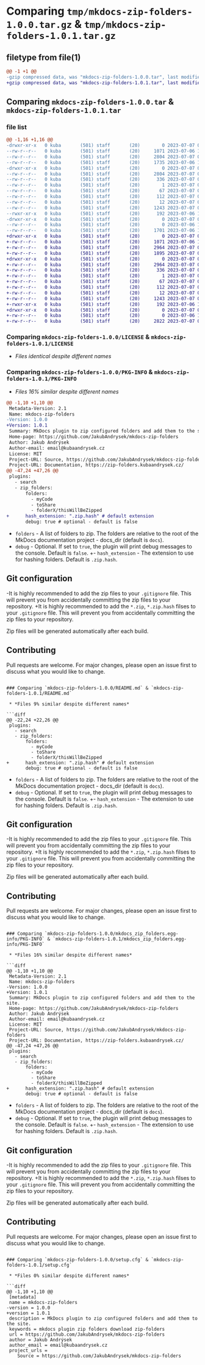# Comparing `tmp/mkdocs-zip-folders-1.0.0.tar.gz` & `tmp/mkdocs-zip-folders-1.0.1.tar.gz`

## filetype from file(1)

```diff
@@ -1 +1 @@
-gzip compressed data, was "mkdocs-zip-folders-1.0.0.tar", last modified: Fri Jul  7 07:49:35 2023, max compression
+gzip compressed data, was "mkdocs-zip-folders-1.0.1.tar", last modified: Fri Jul  7 08:16:05 2023, max compression
```

## Comparing `mkdocs-zip-folders-1.0.0.tar` & `mkdocs-zip-folders-1.0.1.tar`

### file list

```diff
@@ -1,16 +1,16 @@
-drwxr-xr-x   0 kuba       (501) staff       (20)        0 2023-07-07 07:49:35.058112 mkdocs-zip-folders-1.0.0/
--rw-r--r--   0 kuba       (501) staff       (20)     1071 2023-07-06 12:13:07.000000 mkdocs-zip-folders-1.0.0/LICENSE
--rw-r--r--   0 kuba       (501) staff       (20)     2804 2023-07-07 07:49:35.058254 mkdocs-zip-folders-1.0.0/PKG-INFO
--rw-r--r--   0 kuba       (501) staff       (20)     1735 2023-07-06 18:15:19.000000 mkdocs-zip-folders-1.0.0/README.md
-drwxr-xr-x   0 kuba       (501) staff       (20)        0 2023-07-07 07:49:35.057423 mkdocs-zip-folders-1.0.0/mkdocs_zip_folders.egg-info/
--rw-r--r--   0 kuba       (501) staff       (20)     2804 2023-07-07 07:49:35.000000 mkdocs-zip-folders-1.0.0/mkdocs_zip_folders.egg-info/PKG-INFO
--rw-r--r--   0 kuba       (501) staff       (20)      336 2023-07-07 07:49:35.000000 mkdocs-zip-folders-1.0.0/mkdocs_zip_folders.egg-info/SOURCES.txt
--rw-r--r--   0 kuba       (501) staff       (20)        1 2023-07-07 07:49:35.000000 mkdocs-zip-folders-1.0.0/mkdocs_zip_folders.egg-info/dependency_links.txt
--rw-r--r--   0 kuba       (501) staff       (20)       67 2023-07-07 07:49:35.000000 mkdocs-zip-folders-1.0.0/mkdocs_zip_folders.egg-info/entry_points.txt
--rw-r--r--   0 kuba       (501) staff       (20)      112 2023-07-07 07:49:35.000000 mkdocs-zip-folders-1.0.0/mkdocs_zip_folders.egg-info/requires.txt
--rw-r--r--   0 kuba       (501) staff       (20)       12 2023-07-07 07:49:35.000000 mkdocs-zip-folders-1.0.0/mkdocs_zip_folders.egg-info/top_level.txt
--rw-r--r--   0 kuba       (501) staff       (20)     1243 2023-07-07 07:49:35.058712 mkdocs-zip-folders-1.0.0/setup.cfg
--rwxr-xr-x   0 kuba       (501) staff       (20)      192 2023-07-06 12:15:09.000000 mkdocs-zip-folders-1.0.0/setup.py
-drwxr-xr-x   0 kuba       (501) staff       (20)        0 2023-07-07 07:49:35.057725 mkdocs-zip-folders-1.0.0/zip_folders/
--rw-r--r--   0 kuba       (501) staff       (20)        0 2023-07-06 12:15:31.000000 mkdocs-zip-folders-1.0.0/zip_folders/__init__.py
--rw-r--r--   0 kuba       (501) staff       (20)     1701 2023-07-06 15:45:39.000000 mkdocs-zip-folders-1.0.0/zip_folders/plugin.py
+drwxr-xr-x   0 kuba       (501) staff       (20)        0 2023-07-07 08:16:05.202790 mkdocs-zip-folders-1.0.1/
+-rw-r--r--   0 kuba       (501) staff       (20)     1071 2023-07-06 12:13:07.000000 mkdocs-zip-folders-1.0.1/LICENSE
+-rw-r--r--   0 kuba       (501) staff       (20)     2964 2023-07-07 08:16:05.202898 mkdocs-zip-folders-1.0.1/PKG-INFO
+-rw-r--r--   0 kuba       (501) staff       (20)     1895 2023-07-07 08:13:28.000000 mkdocs-zip-folders-1.0.1/README.md
+drwxr-xr-x   0 kuba       (501) staff       (20)        0 2023-07-07 08:16:05.202123 mkdocs-zip-folders-1.0.1/mkdocs_zip_folders.egg-info/
+-rw-r--r--   0 kuba       (501) staff       (20)     2964 2023-07-07 08:16:05.000000 mkdocs-zip-folders-1.0.1/mkdocs_zip_folders.egg-info/PKG-INFO
+-rw-r--r--   0 kuba       (501) staff       (20)      336 2023-07-07 08:16:05.000000 mkdocs-zip-folders-1.0.1/mkdocs_zip_folders.egg-info/SOURCES.txt
+-rw-r--r--   0 kuba       (501) staff       (20)        1 2023-07-07 08:16:05.000000 mkdocs-zip-folders-1.0.1/mkdocs_zip_folders.egg-info/dependency_links.txt
+-rw-r--r--   0 kuba       (501) staff       (20)       67 2023-07-07 08:16:05.000000 mkdocs-zip-folders-1.0.1/mkdocs_zip_folders.egg-info/entry_points.txt
+-rw-r--r--   0 kuba       (501) staff       (20)      112 2023-07-07 08:16:05.000000 mkdocs-zip-folders-1.0.1/mkdocs_zip_folders.egg-info/requires.txt
+-rw-r--r--   0 kuba       (501) staff       (20)       12 2023-07-07 08:16:05.000000 mkdocs-zip-folders-1.0.1/mkdocs_zip_folders.egg-info/top_level.txt
+-rw-r--r--   0 kuba       (501) staff       (20)     1243 2023-07-07 08:16:05.203421 mkdocs-zip-folders-1.0.1/setup.cfg
+-rwxr-xr-x   0 kuba       (501) staff       (20)      192 2023-07-06 12:15:09.000000 mkdocs-zip-folders-1.0.1/setup.py
+drwxr-xr-x   0 kuba       (501) staff       (20)        0 2023-07-07 08:16:05.202394 mkdocs-zip-folders-1.0.1/zip_folders/
+-rw-r--r--   0 kuba       (501) staff       (20)        0 2023-07-06 12:15:31.000000 mkdocs-zip-folders-1.0.1/zip_folders/__init__.py
+-rw-r--r--   0 kuba       (501) staff       (20)     2822 2023-07-07 08:11:14.000000 mkdocs-zip-folders-1.0.1/zip_folders/plugin.py
```

### Comparing `mkdocs-zip-folders-1.0.0/LICENSE` & `mkdocs-zip-folders-1.0.1/LICENSE`

 * *Files identical despite different names*

### Comparing `mkdocs-zip-folders-1.0.0/PKG-INFO` & `mkdocs-zip-folders-1.0.1/PKG-INFO`

 * *Files 16% similar despite different names*

```diff
@@ -1,10 +1,10 @@
 Metadata-Version: 2.1
 Name: mkdocs-zip-folders
-Version: 1.0.0
+Version: 1.0.1
 Summary: MkDocs plugin to zip configured folders and add them to the site.
 Home-page: https://github.com/JakubAndrysek/mkdocs-zip-folders
 Author: Jakub Andrýsek
 Author-email: email@kubaandrysek.cz
 License: MIT
 Project-URL: Source, https://github.com/JakubAndrysek/mkdocs-zip-folders
 Project-URL: Documentation, https://zip-folders.kubaandrysek.cz/
@@ -47,24 +47,26 @@
 plugins:
   - search
   - zip_folders:
       folders:
         - myCode
         - toShare
         - folderX/thisWillBeZipped
+      hash_extension: ".zip.hash" # default extension
       debug: true # optional - default is false
 ```
 
 - `folders` - A list of folders to zip. The folders are relative to the root of the MkDocs documentation project - docs_dir (default is `docs`).
 - `debug` - Optional. If set to `true`, the plugin will print debug messages to the console. Default is `false`.
+- `hash_extension` - The extension to use for hashing folders. Default is `.zip.hash`.
 
 
 ## Git configuration
 
-It is highly recommended to add the zip files to your `.gitignore` file. This will prevent you from accidentally committing the zip files to your repository.
+It is highly recommended to add the `*.zip`, `*.zip.hash` filses to your `.gitignore` file. This will prevent you from accidentally committing the zip files to your repository.
 
 Zip files will be generated automatically after each build.
 
 ## Contributing
 
 Pull requests are welcome. For major changes, please open an issue first to discuss what you would like to change.
```

### Comparing `mkdocs-zip-folders-1.0.0/README.md` & `mkdocs-zip-folders-1.0.1/README.md`

 * *Files 9% similar despite different names*

```diff
@@ -22,24 +22,26 @@
 plugins:
   - search
   - zip_folders:
       folders:
         - myCode
         - toShare
         - folderX/thisWillBeZipped
+      hash_extension: ".zip.hash" # default extension
       debug: true # optional - default is false
 ```
 
 - `folders` - A list of folders to zip. The folders are relative to the root of the MkDocs documentation project - docs_dir (default is `docs`).
 - `debug` - Optional. If set to `true`, the plugin will print debug messages to the console. Default is `false`.
+- `hash_extension` - The extension to use for hashing folders. Default is `.zip.hash`.
 
 
 ## Git configuration
 
-It is highly recommended to add the zip files to your `.gitignore` file. This will prevent you from accidentally committing the zip files to your repository.
+It is highly recommended to add the `*.zip`, `*.zip.hash` filses to your `.gitignore` file. This will prevent you from accidentally committing the zip files to your repository.
 
 Zip files will be generated automatically after each build.
 
 ## Contributing
 
 Pull requests are welcome. For major changes, please open an issue first to discuss what you would like to change.
```

### Comparing `mkdocs-zip-folders-1.0.0/mkdocs_zip_folders.egg-info/PKG-INFO` & `mkdocs-zip-folders-1.0.1/mkdocs_zip_folders.egg-info/PKG-INFO`

 * *Files 16% similar despite different names*

```diff
@@ -1,10 +1,10 @@
 Metadata-Version: 2.1
 Name: mkdocs-zip-folders
-Version: 1.0.0
+Version: 1.0.1
 Summary: MkDocs plugin to zip configured folders and add them to the site.
 Home-page: https://github.com/JakubAndrysek/mkdocs-zip-folders
 Author: Jakub Andrýsek
 Author-email: email@kubaandrysek.cz
 License: MIT
 Project-URL: Source, https://github.com/JakubAndrysek/mkdocs-zip-folders
 Project-URL: Documentation, https://zip-folders.kubaandrysek.cz/
@@ -47,24 +47,26 @@
 plugins:
   - search
   - zip_folders:
       folders:
         - myCode
         - toShare
         - folderX/thisWillBeZipped
+      hash_extension: ".zip.hash" # default extension
       debug: true # optional - default is false
 ```
 
 - `folders` - A list of folders to zip. The folders are relative to the root of the MkDocs documentation project - docs_dir (default is `docs`).
 - `debug` - Optional. If set to `true`, the plugin will print debug messages to the console. Default is `false`.
+- `hash_extension` - The extension to use for hashing folders. Default is `.zip.hash`.
 
 
 ## Git configuration
 
-It is highly recommended to add the zip files to your `.gitignore` file. This will prevent you from accidentally committing the zip files to your repository.
+It is highly recommended to add the `*.zip`, `*.zip.hash` filses to your `.gitignore` file. This will prevent you from accidentally committing the zip files to your repository.
 
 Zip files will be generated automatically after each build.
 
 ## Contributing
 
 Pull requests are welcome. For major changes, please open an issue first to discuss what you would like to change.
```

### Comparing `mkdocs-zip-folders-1.0.0/setup.cfg` & `mkdocs-zip-folders-1.0.1/setup.cfg`

 * *Files 0% similar despite different names*

```diff
@@ -1,10 +1,10 @@
 [metadata]
 name = mkdocs-zip-folders
-version = 1.0.0
+version = 1.0.1
 description = MkDocs plugin to zip configured folders and add them to the site.
 keywords = mkdocs plugin zip folders download zip-folders
 url = https://github.com/JakubAndrysek/mkdocs-zip-folders
 author = Jakub Andrýsek
 author_email = email@kubaandrysek.cz
 project_urls = 
 	Source = https://github.com/JakubAndrysek/mkdocs-zip-folders
```

